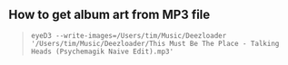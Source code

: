 ## How to get album art from MP3 file

> ` eyeD3 --write-images=/Users/tim/Music/Deezloader  '/Users/tim/Music/Deezloader/This Must Be The Place - Talking Heads (Psychemagik Naive Edit).mp3' `
